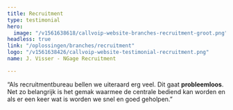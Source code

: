 ```yaml
---
title: Recruitment
type: testimonial
hero:
  image: "/v1561638618/callvoip-website-branches-recruitment-groot.png"
headless: true
link: "/oplossingen/branches/recruitment"
logo: "/v1561638426/callvoip-website-testimonial-recruitment.png"
name: J. Visser - NGage Recruitment

---
```

“Als recruitmentbureau bellen we uiteraard erg veel. Dit gaat **probleemloos**. Net zo belangrijk is het gemak waarmee de centrale bediend kan worden en als er een keer wat is worden we snel en goed geholpen.”